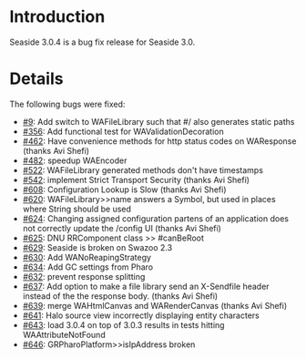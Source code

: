 # Introduction #
Seaside 3.0.4 is a bug fix release for Seaside 3.0.


# Details #

The following bugs were fixed:
  * [#9](https://github.com/SeasideSt/Seaside/issues/9):    Add switch to WAFileLibrary such that #/ also generates static paths
  * [#356](https://github.com/SeasideSt/Seaside/issues/356): Add functional test for WAValidationDecoration
  * [#462](https://github.com/SeasideSt/Seaside/issues/462): Have convenience methods for http status codes on WAResponse (thanks Avi Shefi)
  * [#482](https://github.com/SeasideSt/Seaside/issues/482): speedup WAEncoder
  * [#522](https://github.com/SeasideSt/Seaside/issues/522): WAFileLibrary generated methods don't have timestamps
  * [#542](https://github.com/SeasideSt/Seaside/issues/542): implement Strict Transport Security (thanks Avi Shefi)
  * [#608](https://github.com/SeasideSt/Seaside/issues/608): Configuration Lookup is Slow (thanks Avi Shefi)
  * [#620](https://github.com/SeasideSt/Seaside/issues/620): WAFileLibrary>>name answers a Symbol, but used in places where String should be used
  * [#624](https://github.com/SeasideSt/Seaside/issues/624): Changing assigned configuration partens of an application does not correctly update the /config UI (thanks Avi Shefi)
  * [#625](https://github.com/SeasideSt/Seaside/issues/625): DNU RRComponent class >> #canBeRoot
  * [#629](https://github.com/SeasideSt/Seaside/issues/629): Seaside is broken on Swazoo 2.3
  * [#630](https://github.com/SeasideSt/Seaside/issues/630): Add WANoReapingStrategy
  * [#634](https://github.com/SeasideSt/Seaside/issues/634): Add GC settings from Pharo
  * [#632](https://github.com/SeasideSt/Seaside/issues/632): prevent response splitting
  * [#637](https://github.com/SeasideSt/Seaside/issues/637): Add option to make a file library send an X-Sendfile header instead of the the response body. (thanks Avi Shefi)
  * [#639](https://github.com/SeasideSt/Seaside/issues/639): merge WAHtmlCanvas and WARenderCanvas (thanks Avi Shefi)
  * [#641](https://github.com/SeasideSt/Seaside/issues/641): Halo source view incorrectly displaying entity characters
  * [#643](https://github.com/SeasideSt/Seaside/issues/643): load 3.0.4 on top of 3.0.3 results in tests hitting WAAttributeNotFound
  * [#646](https://github.com/SeasideSt/Seaside/issues/646): GRPharoPlatform>>isIpAddress broken
